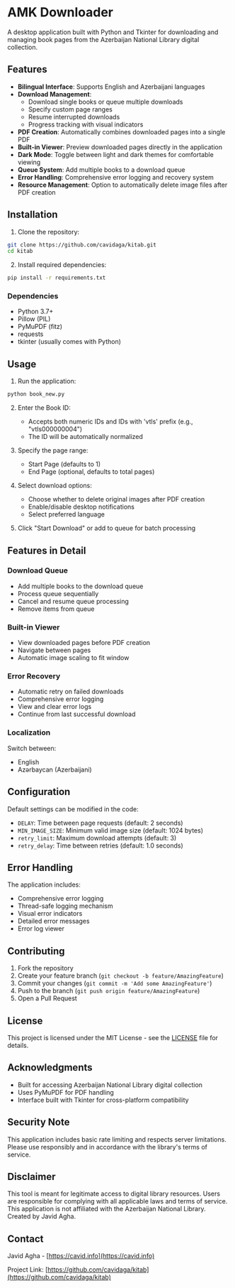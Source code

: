 # AMK Downloader

A desktop application built with Python and Tkinter for downloading and managing book pages from the Azerbaijan National Library digital collection.

## Features

- **Bilingual Interface**: Supports English and Azerbaijani languages
- **Download Management**:
  - Download single books or queue multiple downloads
  - Specify custom page ranges
  - Resume interrupted downloads
  - Progress tracking with visual indicators
- **PDF Creation**: Automatically combines downloaded pages into a single PDF
- **Built-in Viewer**: Preview downloaded pages directly in the application
- **Dark Mode**: Toggle between light and dark themes for comfortable viewing
- **Queue System**: Add multiple books to a download queue
- **Error Handling**: Comprehensive error logging and recovery system
- **Resource Management**: Option to automatically delete image files after PDF creation

## Installation

1. Clone the repository:
```bash
git clone https://github.com/cavidaga/kitab.git
cd kitab
```

2. Install required dependencies:
```bash
pip install -r requirements.txt
```

### Dependencies
- Python 3.7+
- Pillow (PIL)
- PyMuPDF (fitz)
- requests
- tkinter (usually comes with Python)

## Usage

1. Run the application:
```bash
python book_new.py
```

2. Enter the Book ID:
   - Accepts both numeric IDs and IDs with 'vtls' prefix (e.g., "vtls000000004")
   - The ID will be automatically normalized

3. Specify the page range:
   - Start Page (defaults to 1)
   - End Page (optional, defaults to total pages)

4. Select download options:
   - Choose whether to delete original images after PDF creation
   - Enable/disable desktop notifications
   - Select preferred language

5. Click "Start Download" or add to queue for batch processing

## Features in Detail

### Download Queue
- Add multiple books to the download queue
- Process queue sequentially
- Cancel and resume queue processing
- Remove items from queue

### Built-in Viewer
- View downloaded pages before PDF creation
- Navigate between pages
- Automatic image scaling to fit window

### Error Recovery
- Automatic retry on failed downloads
- Comprehensive error logging
- View and clear error logs
- Continue from last successful download

### Localization
Switch between:
- English
- Azərbaycan (Azerbaijani)

## Configuration

Default settings can be modified in the code:
- `DELAY`: Time between page requests (default: 2 seconds)
- `MIN_IMAGE_SIZE`: Minimum valid image size (default: 1024 bytes)
- `retry_limit`: Maximum download attempts (default: 3)
- `retry_delay`: Time between retries (default: 1.0 seconds)

## Error Handling

The application includes:
- Comprehensive error logging
- Thread-safe logging mechanism
- Visual error indicators
- Detailed error messages
- Error log viewer

## Contributing

1. Fork the repository
2. Create your feature branch (`git checkout -b feature/AmazingFeature`)
3. Commit your changes (`git commit -m 'Add some AmazingFeature'`)
4. Push to the branch (`git push origin feature/AmazingFeature`)
5. Open a Pull Request

## License

This project is licensed under the MIT License - see the [LICENSE](LICENSE) file for details.

## Acknowledgments

- Built for accessing Azerbaijan National Library digital collection
- Uses PyMuPDF for PDF handling
- Interface built with Tkinter for cross-platform compatibility

## Security Note

This application includes basic rate limiting and respects server limitations. Please use responsibly and in accordance with the library's terms of service.

## Disclaimer

This tool is meant for legitimate access to digital library resources. Users are responsible for complying with all applicable laws and terms of service. This application is not affiliated with the Azerbaijan National Library. Created by Javid Agha.

## Contact

Javid Agha - [https://cavid.info](https://cavid.info)

Project Link: [https://github.com/cavidaga/kitab](https://github.com/cavidaga/kitab)
